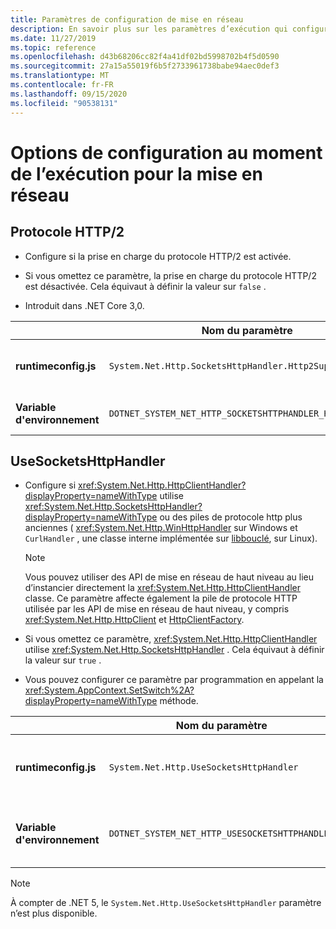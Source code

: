 ```yaml
---
title: Paramètres de configuration de mise en réseau
description: En savoir plus sur les paramètres d’exécution qui configurent la mise en réseau pour les applications .NET Core.
ms.date: 11/27/2019
ms.topic: reference
ms.openlocfilehash: d43b68206cc82f4a41df02bd5998702b4f5d0590
ms.sourcegitcommit: 27a15a55019f6b5f2733961738babe94aec0def3
ms.translationtype: MT
ms.contentlocale: fr-FR
ms.lasthandoff: 09/15/2020
ms.locfileid: "90538131"
---
```

# <a name="run-time-configuration-options-for-networking"></a>Options de configuration au moment de l’exécution pour la mise en réseau

## <a name="http2-protocol"></a>Protocole HTTP/2

- Configure si la prise en charge du protocole HTTP/2 est activée.

- Si vous omettez ce paramètre, la prise en charge du protocole HTTP/2 est désactivée. Cela équivaut à définir la valeur sur `false` .

- Introduit dans .NET Core 3,0.

| | Nom du paramètre | Valeurs |
| - | - | - |
| **runtimeconfig.js** | `System.Net.Http.SocketsHttpHandler.Http2Support` | `false` -désactivé<br/>`true` -activé |
| **Variable d'environnement** | `DOTNET_SYSTEM_NET_HTTP_SOCKETSHTTPHANDLER_HTTP2SUPPORT` | `0` -désactivé<br/>`1` -activé |

## <a name="usesocketshttphandler"></a>UseSocketsHttpHandler

- Configure si <xref:System.Net.Http.HttpClientHandler?displayProperty=nameWithType> utilise <xref:System.Net.Http.SocketsHttpHandler?displayProperty=nameWithType> ou des piles de protocole http plus anciennes ( <xref:System.Net.Http.WinHttpHandler> sur Windows et `CurlHandler` , une classe interne implémentée sur [libbouclé](https://curl.haxx.se/libcurl/), sur Linux).

  > [!NOTE]
  > Vous pouvez utiliser des API de mise en réseau de haut niveau au lieu d’instancier directement la <xref:System.Net.Http.HttpClientHandler> classe. Ce paramètre affecte également la pile de protocole HTTP utilisée par les API de mise en réseau de haut niveau, y compris <xref:System.Net.Http.HttpClient> et [HttpClientFactory](/previous-versions/aspnet/hh995280(v=vs.118)).

- Si vous omettez ce paramètre, <xref:System.Net.Http.HttpClientHandler> utilise <xref:System.Net.Http.SocketsHttpHandler> . Cela équivaut à définir la valeur sur `true` .

- Vous pouvez configurer ce paramètre par programmation en appelant la <xref:System.AppContext.SetSwitch%2A?displayProperty=nameWithType> méthode.

| | Nom du paramètre | Valeurs |
| - | - | - |
| **runtimeconfig.js** | `System.Net.Http.UseSocketsHttpHandler` | `true` -active l’utilisation de <xref:System.Net.Http.SocketsHttpHandler><br/>`false` -active l’utilisation de <xref:System.Net.Http.WinHttpHandler> sur Windows ou [libbouclé](https://curl.haxx.se/libcurl/) sur Linux |
| **Variable d'environnement** | `DOTNET_SYSTEM_NET_HTTP_USESOCKETSHTTPHANDLER` | `1` -active l’utilisation de <xref:System.Net.Http.SocketsHttpHandler><br/>`0` -active l’utilisation de <xref:System.Net.Http.WinHttpHandler> sur Windows ou [libbouclé](https://curl.haxx.se/libcurl/) sur Linux |

> [!NOTE]
> À compter de .NET 5, le `System.Net.Http.UseSocketsHttpHandler` paramètre n’est plus disponible.
